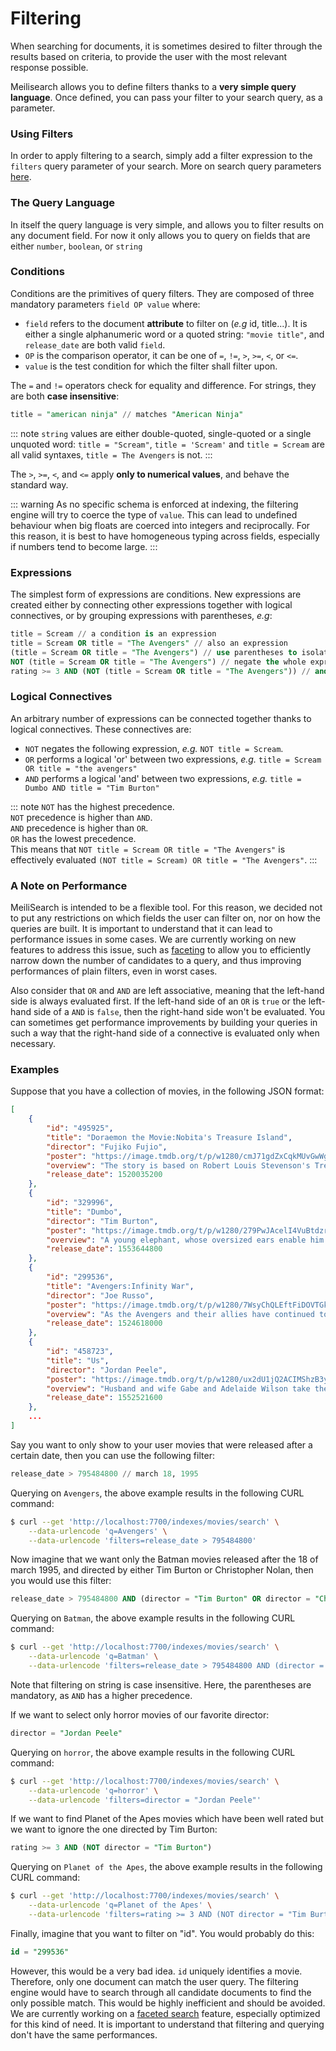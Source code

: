 # Filtering

When searching for documents, it is sometimes desired to filter through the results based on criteria, to provide the user with the most relevant response possible.

Meilisearch allows you to define filters thanks to a **very simple query language**. Once defined, you can pass your filter to your search query, as a parameter.

### Using Filters

In order to apply filtering to a search, simply add a filter expression to the `filters` query parameter of your search. More on search query parameters [here](https://docs.meilisearch.com/references/search.html#query-parameters).

### The Query Language

In itself the query language is very simple, and allows you to filter results on any document field. For now it only allows you to query on fields that are either `number`, `boolean`, or `string`

### Conditions

Conditions are the primitives of query filters. They are composed of three mandatory parameters `field OP value` where:

- `field` refers to the document **attribute** to filter on (_e.g_ id, title...). It is either a single alphanumeric word or a quoted string: `"movie title"`, and `release_date` are both valid `field`.
- `OP` is the comparison operator, it can be one of `=`, `!=`, `>`, `>=`, `<`, or `<=`.
- `value` is the test condition for which the filter shall filter upon.

The `=` and `!=` operators check for equality and difference. For strings, they are both **case insensitive**:

```SQL
title = "american ninja" // matches "American Ninja"
```

::: note
`string` values are either double-quoted, single-quoted or a single unquoted word: `title = "Scream"`, `title = 'Scream'` and `title = Scream` are all valid syntaxes, `title = The Avengers` is not.
:::

The `>`, `>=`, `<`, and `<=` apply **only to numerical values**, and behave the standard way.

::: warning
As no specific schema is enforced at indexing, the filtering engine will try to coerce the type of `value`. This can lead to undefined behaviour when big floats are coerced into integers and reciprocally. For this reason, it is best to have homogeneous typing across fields, especially if numbers tend to become large.
:::

### Expressions

The simplest form of expressions are conditions. New expressions are created either by connecting other expressions together with logical connectives, or by grouping expressions with parentheses, _e.g_:

```SQL
title = Scream // a condition is an expression
title = Scream OR title = "The Avengers" // also an expression
(title = Scream OR title = "The Avengers") // use parentheses to isolate an expression
NOT (title = Scream OR title = "The Avengers") // negate the whole expression
rating >= 3 AND (NOT (title = Scream OR title = "The Avengers")) // and so on...
```

### Logical Connectives

An arbitrary number of expressions can be connected together thanks to logical connectives. These connectives are:

- `NOT` negates the following expression, _e.g._ `NOT title = Scream`.
- `OR` performs a logical 'or' between two expressions, _e.g._ `title = Scream OR title = "the avengers"`
- `AND` performs a logical 'and' between two expressions, _e.g._ `title = Dumbo AND title = "Tim Burton"`

::: note
`NOT` has the highest precedence.<br/>
`NOT` precedence is higher than `AND`.<br/>
`AND` precedence is higher than `OR`.<br/>
`OR` has the lowest precedence.<br/>
This means that `NOT title = Scream OR title = "The Avengers"` is effectively evaluated `(NOT title = Scream) OR title = "The Avengers"`.
:::

### A Note on Performance

MeiliSearch is intended to be a flexible tool. For this reason, we decided not to put any restrictions on which fields the user can filter on, nor on how the queries are built. It is important to understand that it can lead to performance issues in some cases. We are currently working on new features to address this issue, such as [faceting](https://en.wikipedia.org/wiki/Faceted_search) to allow you to efficiently narrow down the number of candidates to a query, and thus improving performances of plain filters, even in worst cases.

Also consider that `OR` and `AND` are left associative, meaning that the left-hand side is always evaluated first. If the left-hand side of an `OR` is `true` or the left-hand side of a `AND` is `false`, then the right-hand side won't be evaluated. You can sometimes get performance improvements by building your queries in such a way that the right-hand side of a connective is evaluated only when necessary.

### Examples

Suppose that you have a collection of movies, in the following JSON format:

```json
[
	{
		"id": "495925",
		"title": "Doraemon the Movie:Nobita's Treasure Island",
		"director": "Fujiko Fujio",
		"poster": "https://image.tmdb.org/t/p/w1280/cmJ71gdZxCqkMUvGwWgSg3MK7pC.jpg",
		"overview": "The story is based on Robert Louis Stevenson's Treasure Island novel.",
		"release_date": 1520035200
	},
	{
		"id": "329996",
		"title": "Dumbo",
		"director": "Tim Burton",
		"poster": "https://image.tmdb.org/t/p/w1280/279PwJAcelI4VuBtdzrZASqDPQr.jpg",
		"overview": "A young elephant, whose oversized ears enable him to fly, helps...",
		"release_date": 1553644800
	},
	{
		"id": "299536",
		"title": "Avengers:Infinity War",
		"director": "Joe Russo",
		"poster": "https://image.tmdb.org/t/p/w1280/7WsyChQLEftFiDOVTGkv3hFpyyt.jpg",
		"overview": "As the Avengers and their allies have continued to protect...",
		"release_date": 1524618000
	},
	{
		"id": "458723",
		"title": "Us",
		"director": "Jordan Peele",
		"poster": "https://image.tmdb.org/t/p/w1280/ux2dU1jQ2ACIMShzB3yP93Udpzc.jpg",
		"overview": "Husband and wife Gabe and Adelaide Wilson take their...",
		"release_date": 1552521600
	},
	...
]
```

Say you want to only show to your user movies that were released after a certain date, then you can use the following filter:

```SQL
release_date > 795484800 // march 18, 1995
```

Querying on `Avengers`, the above example results in the following CURL command:

```bash
$ curl --get 'http://localhost:7700/indexes/movies/search' \
    --data-urlencode 'q=Avengers' \
    --data-urlencode 'filters=release_date > 795484800'
```

Now imagine that we want only the Batman movies released after the 18 of march 1995, and directed by either Tim Burton or Christopher Nolan, then you would use this filter:

```SQL
release_date > 795484800 AND (director = "Tim Burton" OR director = "Christopher Nolan")
```

Querying on `Batman`, the above example results in the following CURL command:

```bash
$ curl --get 'http://localhost:7700/indexes/movies/search' \
    --data-urlencode 'q=Batman' \
    --data-urlencode 'filters=release_date > 795484800 AND (director = "Tim Burton" OR director = "Christopher Nolan"'
```

Note that filtering on string is case insensitive. Here, the parentheses are mandatory, as `AND` has a higher precedence.

If we want to select only horror movies of our favorite director:

```SQL
director = "Jordan Peele"
```

Querying on `horror`, the above example results in the following CURL command:

```bash
$ curl --get 'http://localhost:7700/indexes/movies/search' \
    --data-urlencode 'q=horror' \
    --data-urlencode 'filters=director = "Jordan Peele"'
```

If we want to find Planet of the Apes movies which have been well rated but we want to ignore the one directed by Tim Burton:

```SQL
rating >= 3 AND (NOT director = "Tim Burton")
```

Querying on `Planet of the Apes`, the above example results in the following CURL command:

```bash
$ curl --get 'http://localhost:7700/indexes/movies/search' \
    --data-urlencode 'q=Planet of the Apes' \
    --data-urlencode 'filters=rating >= 3 AND (NOT director = "Tim Burton")'
```

Finally, imagine that you want to filter on "id". You would probably do this:

```SQL
id = "299536"
```

However, this would be a very bad idea. `id` uniquely identifies a movie. Therefore, only one document can match the user query. The filtering engine would have to search through all candidate documents to find the only possible match. This would be highly inefficient and should be avoided. We are currently working on a [faceted search](https://en.wikipedia.org/wiki/Faceted_search) feature, especially optimized for this kind of need. It is important to understand that filtering and querying don't have the same performances.
